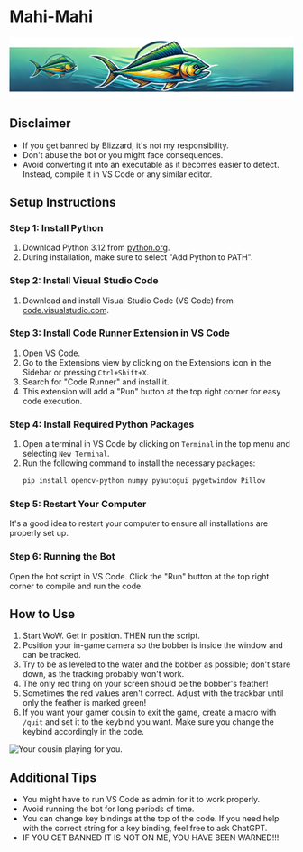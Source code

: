# Mahi-Mahi

![Mahi-Mahi Icon](https://github.com/Kylahr/Mahi-Mahi/blob/main/mahi.png)


## Disclaimer

- If you get banned by Blizzard, it's not my responsibility.
- Don't abuse the bot or you might face consequences.
- Avoid converting it into an executable as it becomes easier to detect. Instead, compile it in VS Code or any similar editor.

## Setup Instructions

### Step 1: Install Python
1. Download Python 3.12 from [python.org](https://www.python.org/downloads/).
2. During installation, make sure to select "Add Python to PATH".

### Step 2: Install Visual Studio Code
1. Download and install Visual Studio Code (VS Code) from [code.visualstudio.com](https://code.visualstudio.com/).

### Step 3: Install Code Runner Extension in VS Code
1. Open VS Code.
2. Go to the Extensions view by clicking on the Extensions icon in the Sidebar or pressing `Ctrl+Shift+X`.
3. Search for "Code Runner" and install it.
4. This extension will add a "Run" button at the top right corner for easy code execution.

### Step 4: Install Required Python Packages
1. Open a terminal in VS Code by clicking on `Terminal` in the top menu and selecting `New Terminal`.
2. Run the following command to install the necessary packages:
   ```sh
   pip install opencv-python numpy pyautogui pygetwindow Pillow
   
### Step 5: Restart Your Computer
It's a good idea to restart your computer to ensure all installations are properly set up.

### Step 6: Running the Bot
Open the bot script in VS Code.
Click the "Run" button at the top right corner to compile and run the code.

## How to Use
1. Start WoW. Get in position. THEN run the script.
2. Position your in-game camera so the bobber is inside the window and can be tracked.
3. Try to be as leveled to the water and the bobber as possible; don't stare down, as the tracking probably won't work.
4. The only red thing on your screen should be the bobber's feather!
5. Sometimes the red values aren't correct. Adjust with the trackbar until only the feather is marked green!
6. If you want your gamer cousin to exit the game, create a macro with `/quit` and set it to the keybind you want. Make sure you change the keybind accordingly in the code.

![Your cousin playing for you.](https://github.com/Kylahr/Mahi-Mahi/blob/main/image.png)

## Additional Tips
- You might have to run VS Code as admin for it to work properly.
- Avoid running the bot for long periods of time.
- You can change key bindings at the top of the code. If you need help with the correct string for a key binding, feel free to ask ChatGPT.
- IF YOU GET BANNED IT IS NOT ON ME, YOU HAVE BEEN WARNED!!!
